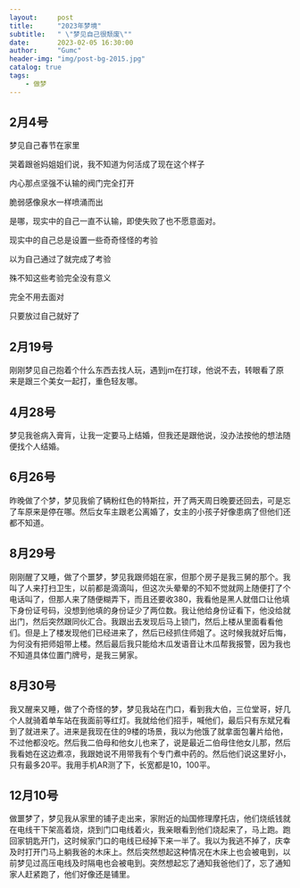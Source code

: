 ```yaml
---
layout:     post
title:      "2023年梦境"
subtitle:   " \"梦见自己很颓废\""
date:       2023-02-05 16:30:00
author:     "Gumc"
header-img: "img/post-bg-2015.jpg"
catalog: true
tags:
    - 做梦
---
```

## 2月4号

梦见自己春节在家里

哭着跟爸妈姐姐们说，我不知道为何活成了现在这个样子

内心那点坚强不认输的阀门完全打开

脆弱感像泉水一样喷涌而出

是哪，现实中的自己一直不认输，即使失败了也不愿意面对。

现实中的自己总是设置一些奇奇怪怪的考验

以为自己通过了就完成了考验

殊不知这些考验完全没有意义

完全不用去面对

只要放过自己就好了

## 2月19号

刚刚梦见自己抱着个什么东西去找人玩，遇到jm在打球，他说不去，转眼看了原来是跟三个美女一起打，重色轻友哪。

## 4月28号

梦见我爸病入膏肓，让我一定要马上结婚，但我还是跟他说，没办法按他的想法随便找个人结婚。

## 6月26号

昨晚做了个梦，梦见我偷了辆粉红色的特斯拉，开了两天周日晚要还回去，可是忘了车原来是停在哪。然后女车主跟老公离婚了，女主的小孩子好像患病了但他们还都不知道。

## **8月29号**

刚刚醒了又睡，做了个噩梦，梦见我跟师姐在家，但那个房子是我三舅的那个。我叫了人来打扫卫生，以前都是滴滴叫，但这次头晕晕的不知不觉就网上随便打了个电话叫了，但那人来了随便糊弄下，而且还要收380，我看他是黑人就借口让他填下身份证号码，没想到他填的身份证少了两位数。我让他给身份证看下，他没给就出门，然后突然跟同伙汇合。我跟出去发现后马上锁门，然后上楼从里面看看他们。但是上了楼发现他们已经进来了，然后已经抓住师姐了。这时候我就好后悔，为何没有把师姐带上楼。然后最后我只能给木瓜发语音让木瓜帮我报警，因为我也不知道具体位置门牌号，是我三舅家。

## 8月30号

我又醒来又睡，做了个奇怪的梦，梦见我站在门口，看到我大伯，三位堂哥，好几个人就骑着单车站在我面前等红灯。我就给他们招手，喊他们，最后只有东斌兄看到了就进来了。进来是我现在住的9楼的场景，我以为他饿了就拿面包薯片给他，不过他都没吃。然后我二伯母和他女儿也来了，说是最近二伯母住他女儿那，然后我看她在这边煮凉，我跟她说不用带我有个专门煮中药的。然后他们说这里好小，只有最多20平。我用手机AR测了下，长宽都是10，100平。

## 12月10号

做噩梦了，梦见我从家里的铺子走出来，家附近的灿国修理摩托店，他们烧纸钱就在电线干下架高着烧，烧到门口电线着火，我亲眼看到他们烧起来了，马上跑。跑回家钥匙开门，这时候家门口的电线已经掉下来一半了。我以为我逃不掉了，庆幸及时打开门马上躺我爸的木床上。然后突然想起这种情况在木床上也会被电到，以前梦见过高压电线及时隔电也会被电到。突然想起忘了通知我爸他们了，忘了通知家人赶紧跑了，他们好像还是铺里。
